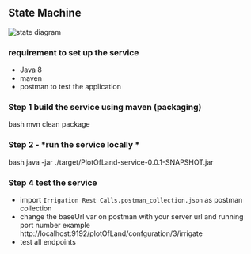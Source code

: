 ## State Machine 

![state diagram](src/main/resources/img.png?raw=true "Statemachine diagram")

### requirement to set up the service

- Java 8
- maven
- postman to test the application

### Step 1  build the service using maven (packaging)
bash
    mvn clean package

### Step 2 - *run the service locally *
bash
    java -jar ./target/PlotOfLand-service-0.0.1-SNAPSHOT.jar



### Step 4  test the service
- import `Irrigation Rest Calls.postman_collection.json` as postman collection
- change the baseUrl var on postman with your server url and running port number example
http://localhost:9192/plotOfLand/confguration/3/irrigate
- test all endpoints

